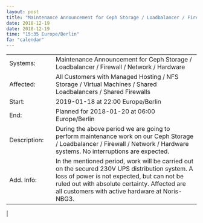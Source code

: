 ```yaml
---
layout: post
title: "Maintenance Announcement for Ceph Storage / Loadbalancer / Firewall / Network / Hardware"
date: 2018-12-19
date: 2018-12-19
time: "15:35 Europe/Berlin"
fa: "calendar"
---
```


|                   |   |                                                                      |
|-------------------|---|----------------------------------------------------------------------|
| Systems:          |   | Maintenance Announcement for Ceph Storage / Loadbalancer / Firewall / Network / Hardware|
| Affected:         |   | All Customers with Managed Hosting / NFS Storage / Virtual Machines / Shared Loadbalancers / Shared Firewalls |
| Start:            |   | 2019-01-18 at 22:00 Europe/Berlin |
| End:              |   | Planned for 2018-01-20 at 06:00  Europe/Berlin |
| Description:      |   | During the above period we are going to perform maintenance work on our Ceph Storage / Loadbalancer / Firewall / Network / Hardware systems. No interruptions are expected. |
| Add. Info:        |   | In the mentioned period, work will be carried out on the secured 230V UPS distribution system. A loss of power is not expected, but can not be ruled out with absolute certainty. Affected are all customers with active hardware at Noris-NBG3.
 |